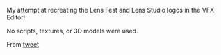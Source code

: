 My attempt at recreating the Lens Fest and Lens Studio logos in the VFX Editor!

No scripts, textures, or 3D models were used.

From [tweet](tweet)
